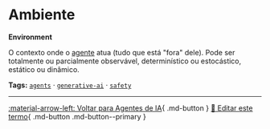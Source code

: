 # Ambiente

**Environment**

O contexto onde o [agente](../agentes-ia/agente.md) atua (tudo que está "fora" dele). Pode ser totalmente ou parcialmente observável, determinístico ou estocástico, estático ou dinâmico.


**Tags:** [`agents`](../tags.md#agents) · [`generative-ai`](../tags.md#generative-ai) · [`safety`](../tags.md#safety)

---

[:material-arrow-left: Voltar para Agentes de IA](index.md){ .md-button }
[📝 Editar este termo](https://github.com/seu-usuario/glossario-ia/edit/main/glossario.yaml){ .md-button .md-button--primary }
